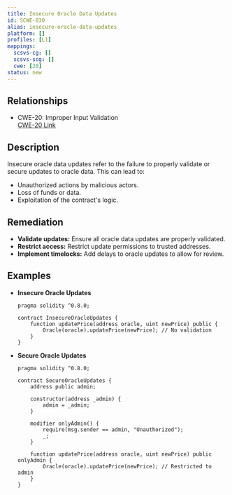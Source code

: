 ```yaml
---
title: Insecure Oracle Data Updates
id: SCWE-030
alias: insecure-oracle-data-updates
platform: []
profiles: [L1]
mappings:
  scsvs-cg: []
  scsvs-scg: []
  cwe: [20]
status: new
---
```


## Relationships
- CWE-20: Improper Input Validation  
  [CWE-20 Link](https://cwe.mitre.org/data/definitions/20.html)

## Description  
Insecure oracle data updates refer to the failure to properly validate or secure updates to oracle data. This can lead to:
- Unauthorized actions by malicious actors.
- Loss of funds or data.
- Exploitation of the contract's logic.

## Remediation
- **Validate updates:** Ensure all oracle data updates are properly validated.
- **Restrict access:** Restrict update permissions to trusted addresses.
- **Implement timelocks:** Add delays to oracle updates to allow for review.

## Examples
- **Insecure Oracle Updates**
    ```solidity
    pragma solidity ^0.8.0;

    contract InsecureOracleUpdates {
        function updatePrice(address oracle, uint newPrice) public {
            Oracle(oracle).updatePrice(newPrice); // No validation
        }
    }
    ```

- **Secure Oracle Updates**
    ```solidity
    pragma solidity ^0.8.0;

    contract SecureOracleUpdates {
        address public admin;

        constructor(address _admin) {
            admin = _admin;
        }

        modifier onlyAdmin() {
            require(msg.sender == admin, "Unauthorized");
            _;
        }

        function updatePrice(address oracle, uint newPrice) public onlyAdmin {
            Oracle(oracle).updatePrice(newPrice); // Restricted to admin
        }
    }
    ```